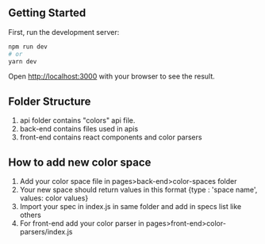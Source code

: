 
## Getting Started

First, run the development server:

```bash
npm run dev
# or
yarn dev
```

Open [http://localhost:3000](http://localhost:3000) with your browser to see the result.

## Folder Structure

1. api folder contains "colors" api file.
2. back-end contains files used in apis
3. front-end contains react components and color parsers

## How to add new color space

1. Add your color space file in pages>back-end>color-spaces folder
2. Your new space should return values in this format
        {type : 'space name', values: color values}
3. Import your spec in index.js in same folder and add in specs list like others
4. For front-end add your color parser in pages>front-end>color-parsers/index.js
